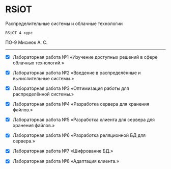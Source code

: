 # RSiOT

Распределительные системы и облачные технологии

` RSiOT 4 курс `

ПО-9 Мисиюк А. С.

---

- [x] Лабораторная работа №1 «Изучение доступных решений в сфере облачных технологий.»

- [x] Лабораторная работа №2 «Введение в распределённые и вычислительные системы.»

- [x] Лабораторная работа №3 «Оптимизация работы для распределённой системы.»

- [x] Лабораторная работа №4 «Разработка сервера для хранения файлов.»

- [x] Лабораторная работа №5 «Разработка клиента для сервера для хранения файлов.»

- [x] Лабораторная работа №6 «Разработка реляционной БД для сервера.»

- [x] Лабораторная работа №7 «Шифрование БД.»

- [x] Лабораторная работа №8 «Адаптация клиента.»
